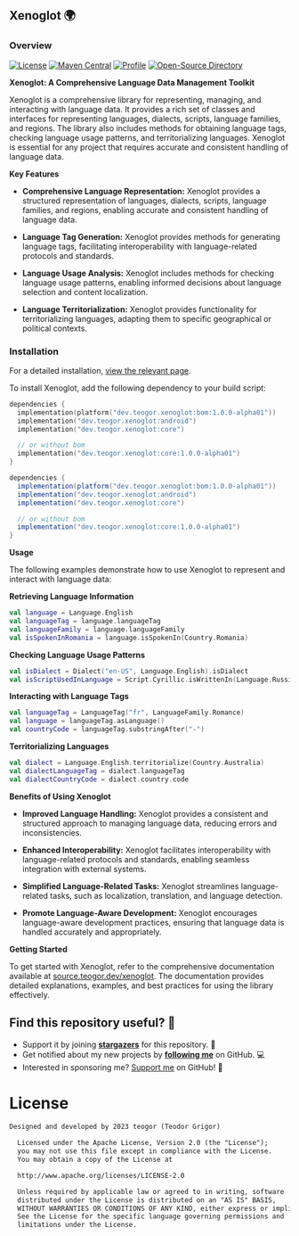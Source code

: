 ## Xenoglot 🌍

### Overview

[![License](https://img.shields.io/badge/License-Apache%202.0-blue.svg)](https://opensource.org/licenses/Apache-2.0)
[![Maven Central](https://img.shields.io/maven-central/v/dev.teogor.xenoglot/bom.svg?label=Maven%20Central)](https://central.sonatype.com/search?q=g%3Adev.teogor.xenoglot+a%3Abom&smo=true)
[![Profile](https://source.teogor.dev/badges/teogor-github.svg)](https://github.com/teogor)
[![Open-Source Directory](https://source.teogor.dev/badges/teogor-dev.svg)](https://source.teogor.dev)

**Xenoglot: A Comprehensive Language Data Management Toolkit**

Xenoglot is a comprehensive library for representing, managing, and interacting with language data.
It provides a rich set of classes and interfaces for representing languages, dialects, scripts,
language families, and regions. The library also includes methods for obtaining language tags,
checking language usage patterns, and territorializing languages. Xenoglot is essential for any
project that requires accurate and consistent handling of language data.

**Key Features**

* **Comprehensive Language Representation:** Xenoglot provides a structured representation of
  languages, dialects, scripts, language families, and regions, enabling accurate and consistent
  handling of language data.

* **Language Tag Generation:** Xenoglot provides methods for generating language tags, facilitating
  interoperability with language-related protocols and standards.

* **Language Usage Analysis:** Xenoglot includes methods for checking language usage patterns,
  enabling informed decisions about language selection and content localization.

* **Language Territorialization:** Xenoglot provides functionality for territorializing languages,
  adapting them to specific geographical or political contexts.

### Installation

For a detailed installation, [view the relevant page](releases.md).

To install Xenoglot, add the following dependency to your build script:

```kotlin title="build.gradle.kts"
dependencies {
  implementation(platform("dev.teogor.xenoglot:bom:1.0.0-alpha01"))
  implementation("dev.teogor.xenoglot:android")
  implementation("dev.teogor.xenoglot:core")

  // or without bom
  implementation("dev.teogor.xenoglot:core:1.0.0-alpha01")
}
```

```groovy title="build.gradle"
dependencies {
  implementation(platform("dev.teogor.xenoglot:bom:1.0.0-alpha01"))
  implementation("dev.teogor.xenoglot:android")
  implementation("dev.teogor.xenoglot:core")

  // or without bom
  implementation("dev.teogor.xenoglot:core:1.0.0-alpha01")
}
```

**Usage**

The following examples demonstrate how to use Xenoglot to represent and interact with language data:

**Retrieving Language Information**

```kotlin
val language = Language.English
val languageTag = language.languageTag
val languageFamily = language.languageFamily
val isSpokenInRomania = language.isSpokenIn(Country.Romania)
```

**Checking Language Usage Patterns**

```kotlin
val isDialect = Dialect("en-US", Language.English).isDialect
val isScriptUsedInLanguage = Script.Cyrillic.isWrittenIn(Language.Russian)
```

**Interacting with Language Tags**

```kotlin
val languageTag = LanguageTag("fr", LanguageFamily.Romance)
val language = languageTag.asLanguage()
val countryCode = languageTag.substringAfter("-")
```

**Territorializing Languages**

```kotlin
val dialect = Language.English.territorialize(Country.Australia)
val dialectLanguageTag = dialect.languageTag
val dialectCountryCode = dialect.country.code
```

**Benefits of Using Xenoglot**

* **Improved Language Handling:** Xenoglot provides a consistent and structured approach to managing
  language data, reducing errors and inconsistencies.

* **Enhanced Interoperability:** Xenoglot facilitates interoperability with language-related
  protocols and standards, enabling seamless integration with external systems.

* **Simplified Language-Related Tasks:** Xenoglot streamlines language-related tasks, such as
  localization, translation, and language detection.

* **Promote Language-Aware Development:** Xenoglot encourages language-aware development practices,
  ensuring that language data is handled accurately and appropriately.

**Getting Started**

To get started with Xenoglot, refer to the comprehensive documentation available at
[source.teogor.dev/xenoglot](https://source.teogor.dev/xenoglot). The documentation provides
detailed explanations, examples, and best practices for using the library effectively.

## Find this repository useful? 🩷

* Support it by joining __[stargazers](https://github.com/teogor/xenoglot/stargazers)__ for this
  repository. 📁
* Get notified about my new projects by __[following me](https://github.com/teogor)__ on GitHub. 💻
* Interested in sponsoring me? [Support me](sponsor.md) on GitHub! 🤝

# License

```xml
Designed and developed by 2023 teogor (Teodor Grigor)

  Licensed under the Apache License, Version 2.0 (the "License");
  you may not use this file except in compliance with the License.
  You may obtain a copy of the License at

  http://www.apache.org/licenses/LICENSE-2.0

  Unless required by applicable law or agreed to in writing, software
  distributed under the License is distributed on an "AS IS" BASIS,
  WITHOUT WARRANTIES OR CONDITIONS OF ANY KIND, either express or implied.
  See the License for the specific language governing permissions and
  limitations under the License.
```
